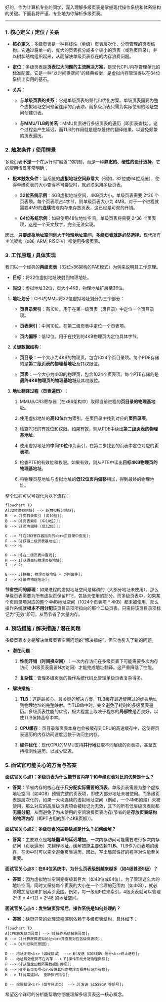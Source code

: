 好的，作为计算机专业的同学，深入理解多级页表是掌握现代操作系统和体系结构的关键。下面我将严谨、专业地为你解析多级页表。

---

### 1. 核心定义 / 定位 / 关系

- ​**核心定义**​：多级页表是一种将线性（单级）页表层次化、分页管理的页表结构。它通过将单一的、庞大的页表拆分成多个较小的页表（或称页目录），并以树状结构组织起来，从而解决单级页表存在的内存浪费问题。
    
- ​**定位**​：多级页表是**页表过大问题的主流解决方案**，是现代CPU内存管理单元的标准配置。它是一种“以时间换空间”的经典权衡，是虚拟内存管理得以在64位系统上实用的基石。
    
- ​**关系**​：
    
    - ​**与单级页表的关系**​：它是单级页表的替代和优化方案。单级页表需要为整个虚拟地址空间预留连续的页表项，而多级页表只需为实际使用的地址空间创建页表。
        
    - ​**与MMU/TLB的关系**​：MMU负责进行多级页表的遍历（即页表查找）。这个过程会产生延迟，而TLB的作用就是缓存最终的翻译结果，以避免频繁的页表遍历。
        
    

### 2. 触发条件 / 使用情景

多级页表**不是**一个在运行时“触发”的机制，而是一种**静态的、硬性的设计选择**。它的使用情景非常明确：

- ​**根本触发条件**​：当系统的**虚拟地址空间非常大**​（例如，32位或64位系统），使得单级页表的大小变得不可接受时，就必须采用多级页表。
    
    - ​**32位系统示例**​：4GB虚拟地址空间，4KB页大小。单级页表需要 2^20 个页表项。每个页表项占4字节，则单级页表大小为 4MB。对于一个进程就需要4MB的**连续**物理内存来存放页表，这已经是可观的开销。
        
    - ​**64位系统示例**​：如果使用48位地址空间，单级页表将需要 2^36 个页表项，这是一个天文数字，完全无法实现。
        
    

因此，​**只要虚拟地址空间远大于物理地址空间，多级页表就是必然选择。​**​ 现代所有主流架构（x86, ARM, RISC-V）都使用多级页表。

### 3. 工作原理 / 具体实现

我们以一个经典的**两级页表**​（32位x86架构的PAE模式）为例来说明其工作原理。

- ​**目标**​：将32位虚拟地址映射到物理地址。
    
- ​**假设**​：虚拟地址32位，页大小4KB，物理地址扩展至36位。
    

1. ​**地址划分**​：CPU的MMU将32位虚拟地址划分为三个部分：
    
    - ​**页目录索引**​：高10位。用于在第一级页表（页目录）中定位一个页目录项。
        
    - ​**页表索引**​：中间10位。在第二级页表中定位一个页表项。
        
    - ​**页内偏移**​：低12位。用于在找到的4KB物理页内定位具体字节。
        
    
2. ​**关键数据结构**​：
    
    - ​**页目录**​：一个大小为4KB的物理页，包含1024个页目录项。每个PDE存储的是**第二级页表的物理基地址**及其权限位。
        
    - ​**页表**​：一个大小为4KB的物理页，包含1024个页表项。每个PTE存储的是**最终4KB物理页的物理基地址**及其权限位。
        
    
3. ​**地址翻译过程（页表遍历）​**​：
    
    1. MMU从CR3寄存器（在x86架构中）取得当前进程的**页目录的物理基地址**。
        
    2. 使用虚拟地址的**高10位**作为索引，在页目录中找到对应的**页目录项**。
        
    3. 检查PDE的有效位和权限。如果有效，则从PDE中读出**第二级页表的物理基地址**。
        
    4. 使用虚拟地址的**中间10位**作为索引，在第二步找到的页表中定位对应的**页表项**。
        
    5. 检查PTE的有效位和权限。如果有效，则从PTE中读出**目标4KB物理页的物理基地址**。
        
    6. 将物理页基地址与虚拟地址的**低12位页内偏移**相加，得到最终的物理地址。
        
    

整个过程可以可视化为以下流程：

```
flowchart TD
A[32位虚拟地址] --> B{MMU拆分地址};
B --> C[页目录索引 (高10位)];
B --> D[页表索引 (中10位)];
B --> E[页内偏移 (低12位)];

C --> F[在CR3寄存器指向的<br>页目录中查找];
F --> G[获得二级页表基地址];
G --> H;

D --> H[在二级页表中查找];
H --> I[获得目标物理页基地址];
I --> J;

E --> J[拼接: 物理页基地址 + 页内偏移];
J --> K[最终物理地址];
```

​**节省空间的原理**​：如果进程的虚拟地址空间是稀疏的（大部分地址未使用），那么单级页表需要为所有虚拟页保留PTE，包括未使用的部分。而多级页表中，如果某个页目录项对应的整个4MB地址空间（1024个页表项 * 4KB）都未被使用，那么操作系统就**根本不用分配**该页目录项所指向的那个二级页表。只需将该页目录项标记为“无效”即可，从而节省了大量内存。

### 4. 预防措施 / 解决措施 / 潜在问题

多级页表本身是解决单级页表空间问题的“解决措施”，但它也引入了新的问题。

- ​**潜在问题**​：
    
    1. ​**性能开销（时间换空间）​**​：一次内存访问在多级页表下可能需要多次内存访问（N级页表需要N次访问）才能完成地址翻译。这严重降低了性能。
        
    2. ​**复杂性**​：管理多级页表的操作系统代码比管理单级页表复杂得多。
        
    
- ​**解决措施**​：
    
    1. ​**TLB**​：这是最核心、最关键的解决方案。TLB缓存最近使用过的虚拟地址到物理地址的完整映射。当TLB命中时，完全避免了耗时的多级页表遍历。多级页表性能的优劣，极大程度上取决于程序的**局部性**是否良好，以使TLB保持高命中率。
        
    2. ​**CPU缓存**​：页目录和页表本身也会被缓存到CPU的高速缓存中，这使得页表遍历的内存访问速度远快于访问主内存。
        
    3. ​**硬件优化**​：现代CPU的MMU支持**并行地**获取不同层级的页表项，甚至支持推测性遍历，以减少延迟。
        
    

### 5. 面试官可能关心的方面与答案

​**面试官关心点1：多级页表为什么能节省内存？和单级页表对比的优势是什么？​**​

- ​**答案**​：节省内存的核心在于**只分配实际需要的页表**。单级页表需要为整个虚拟地址空间（如4GB）预留完整的页表项，即使大部分地址未被使用。而多级页表是层次化的，如果一大块连续的虚拟地址空间（例如，一个4MB的段）未被使用，那么对应的高层级页表项会被标记为无效，其下的所有低层级页表就都**无需分配**，从而避免了为未使用的空间浪费页表内存(节省的是**存放页表结构的物理内存**​（即PT占用的那个4KB页框）)。
    

​**面试官关心点2：多级页表的主要缺点是什么？如何缓解？​**​

- ​**答案**​：主要缺点是**地址翻译的延迟增加**。一次内存访问可能需要进行多次内存访问（页表遍历）来翻译地址。缓解措施主要依赖**TLB**。TLB作为页表项的缓存，在命中时可以完全避免页表遍历。因此，写出局部性好的程序对性能至关重要。
    

​**面试官关心点3：在64位系统中，为什么页表级别越来越多（如4级甚至5级）？​**​

- ​**答案**​：因为虚拟地址空间变得极其巨大（如48位或64位）。为了管理这么大的地址空间，同时又保持每个页表的大小在一个合理的范围内（如4KB），就必须增加层级来扩展索引范围。例如，每一级用9位来索引，4级页表就可以管理 2^(9 * 4+12) = 2^48 的地址空间。
    

​**面试官关心点4：发生缺页异常后，操作系统是如何处理的？​**​

- ​**答案**​：缺页异常的处理流程深刻依赖于多级页表结构，具体如下：
    

```
flowchart TD
A[CPU触发缺页异常] --> B[操作系统捕获异常];
B --> C[计算故障虚拟地址<br>并查找对应各级页表项];
C --> D{判断缺页原因};
    
D -- 地址无效<br>（如段错误） --> E[发送 SIGSEGV 信号<br>终止进程];
D -- 地址有效但页不在内存 --> F[操作系统分配物理页框];
F --> G[从磁盘加载所需数据到页框];
G --> H[更新页表项<br>设置其指向物理页框并标记为有效];
H --> I[异常返回， 重新执行指令];
    
D -- 权限错误<br>（如写只读页） --> J[发送 SIGSEGV 等信号];
```

希望这个详尽的分析能帮助你彻底理解多级页表这一核心概念。